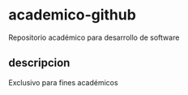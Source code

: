 # academico-github
Repositorio académico para desarrollo de software
## descripcion
Exclusivo para fines académicos
